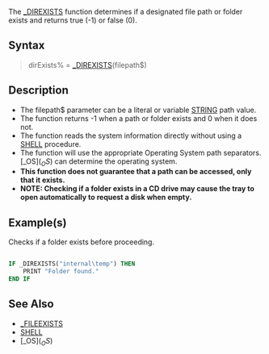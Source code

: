 The [_DIREXISTS](_DIREXISTS) function determines if a designated file path or folder exists and returns true (-1) or false (0).

## Syntax

> dirExists% = [_DIREXISTS](_DIREXISTS)(filepath$)

## Description

* The filepath$ parameter can be a literal or variable [STRING](STRING) path value.
* The function returns -1 when a path or folder exists and 0 when it does not.
* The function reads the system information directly without using a [SHELL](SHELL) procedure.
* The function will use the appropriate Operating System path separators. [_OS$](_OS$) can determine the operating system.
* **This function does not guarantee that a path can be accessed, only that it exists.**
* **NOTE: Checking if a folder exists in a CD drive may cause the tray to open automatically to request a disk when empty.**

## Example(s)

Checks if a folder exists before proceeding.

```vb

IF _DIREXISTS("internal\temp") THEN
    PRINT "Folder found."
END IF

```

## See Also

* [_FILEEXISTS](_FILEEXISTS)
* [SHELL](SHELL)
* [_OS$](_OS$)
